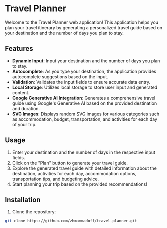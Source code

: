 # Travel Planner

Welcome to the Travel Planner web application! This application helps you plan your travel itinerary by generating a personalized travel guide based on your destination and the number of days you plan to stay.

## Features

- **Dynamic Input**: Input your destination and the number of days you plan to stay.
- **Autocomplete**: As you type your destination, the application provides autocomplete suggestions based on the input.
- **Validation**: Validates the input fields to ensure accurate data entry.
- **Local Storage**: Utilizes local storage to store user input and generated content.
- **Google Generative AI Integration**: Generates a comprehensive travel guide using Google's Generative AI based on the provided destination and duration.
- **SVG Images**: Displays random SVG images for various categories such as accommodation, budget, transportation, and activities for each day of your trip.

## Usage

1. Enter your destination and the number of days in the respective input fields.
2. Click on the "Plan" button to generate your travel guide.
3. Explore the generated travel guide with detailed information about the destination, activities for each day, accommodation options, transportation tips, and budgeting advice.
4. Start planning your trip based on the provided recommendations!

## Installation

1. Clone the repository:

```bash
git clone https://github.com/zhmammadoff/travel-planner.git
